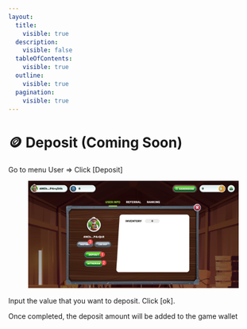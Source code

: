 ```yaml
---
layout:
  title:
    visible: true
  description:
    visible: false
  tableOfContents:
    visible: true
  outline:
    visible: true
  pagination:
    visible: true
---
```


# 🪙 Deposit (Coming Soon)

Go to menu User => Click \[Deposit]

<figure><img src="../.gitbook/assets/withdraw.png" alt=""><figcaption></figcaption></figure>

Input the value that you want to deposit. Click \[ok].



Once completed, the deposit amount will be added to the game wallet

<figure><img src="../.gitbook/assets/image%20(4).png" alt=""><figcaption></figcaption></figure>

